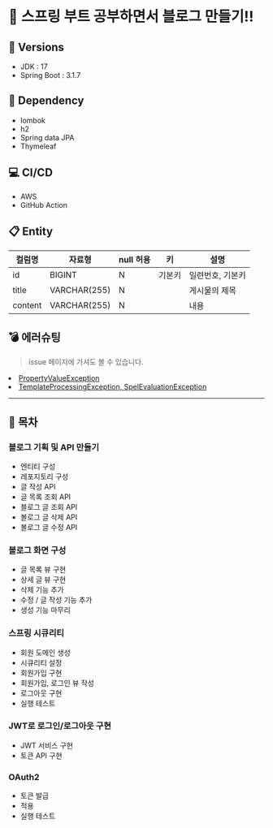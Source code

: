 # 🍃 스프링 부트 공부하면서 블로그 만들기!!

## 🚀 Versions
- JDK : 17
- Spring Boot : 3.1.7

## 🚀 Dependency
- lombok
- h2
- Spring data JPA
- Thymeleaf

## 💻 CI/CD
- AWS
- GitHub Action

## 📋 Entity
| 컬럼명 | 자료형 | null 허용 | 키 | 설명 |
| --- | --- | --- | --- | --- |
| id | BIGINT | N | 기본키 | 일련번호, 기본키 |
| title | VARCHAR(255) | N |  | 게시물의 제목 |
| content | VARCHAR(255) | N |  | 내용 |

## 💣 에러슈팅

> issue 페이지에 가셔도 볼 수 있습니다.
 
<li>
  <a href="https://github.com/rowooncoding/make-my-blog-springboot/issues/1">PropertyValueException<a>  
</li>
<li>
  <a href="https://github.com/rowooncoding/make-my-blog-springboot/issues/2">TemplateProcessingException, SpelEvaluationException<a>  
</li>
    
---

## 👀 목차
### 블로그 기획 및 API 만들기
- 엔티티 구성
- 레포지토리 구성
- 글 작성 API
- 글 목록 조회 API
- 블로그 글 조회 API
- 볼로그 글 삭제 API
- 볼로그 글 수정 API
### 볼로그 화면 구성
- 글 목록 뷰 구현
- 상세 글 뷰 구현
- 삭제 기능 추가
- 수정 / 글 작성 기능 추가
- 생성 기능 마무리
### 스프링 시큐리티
- 회원 도메인 생성
- 시큐리티 설정
- 회원가입 구현
- 회원가입, 로그인 뷰 작성
- 로그아웃 구현
- 실행 테스트
### JWT로 로그인/로그아웃 구현
- JWT 서비스 구현
- 토큰 API 구현
### OAuth2
- 토큰 발급
- 적용
- 실행 테스트
